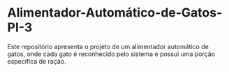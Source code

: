 # Alimentador-Automático-de-Gatos-PI-3
Este repositório apresenta o projeto de um alimentador automático de gatos, onde cada gato é reconhecido pelo sistema e possui uma porção específica de ração.
